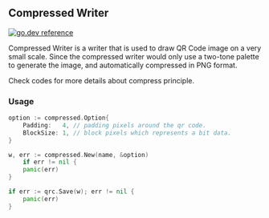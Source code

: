 ## Compressed Writer

[![go.dev reference](https://img.shields.io/badge/go.dev-reference-007d9c?logo=go&logoColor=white&style=flat-square)](https://pkg.go.dev/github.com/codedoga/go-qrcode//writer/compressed)

Compressed Writer is a writer that is used to draw QR Code image on a very small scale.
Since the compressed writer would only use a two-tone palette to generate the image,
and automatically compressed in PNG format.

Check codes for more details about compress principle.

### Usage

```go
option := compressed.Option{
	Padding:   4, // padding pixels around the qr code.
	BlockSize: 1, // block pixels which represents a bit data.
}

w, err := compressed.New(name, &option)
	if err != nil {
	panic(err)
}

if err := qrc.Save(w); err != nil {
	panic(err)
}
```
